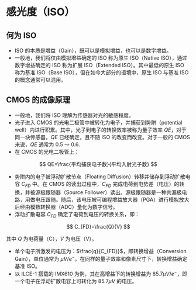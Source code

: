 # 感光度（ISO）

## 何为 ISO
- ISO 的本质是增益（Gain），既可以是模拟增益，也可以是数字增益。
- 一般地，我们将仅由模拟增益确定的 ISO 称为原生 ISO（Native ISO），通过数字增益确定的 ISO 称为扩展 ISO（Extended ISO）。其中最低的原生 ISO 称为基准 ISO（Base ISO），但在如今大部分的语境中，原生 ISO 与基准 ISO 的概念通常可以混用。

## CMOS 的成像原理
- 一般地，我们将 ISO 理解为传感器对光的敏感程度。
- 光子进入 CMOS 的光电二极管中被转化为电子，并捕获到势阱（potential well）内进行积累。其中，光子到电子的转换效率被称为量子效率 $QE$，对于同一块传感器，$QE$ 已经确定，且不随 ISO 的改变而改变。对于一般的 CMOS 来说，$QE$ 通常为 0.5 ～ 0.6.
- 在 CMOS 的光电二极管上：

$$
QE=\frac{平均捕获电子数}{平均入射光子数}
$$

- 势阱内的电子被浮动扩散节点（Floating Diffusion）转移并储存到浮动扩散电容 $C_{FD}$ 中。在 CMOS 的读出过程中，$C_{FD}$ 完成电荷到电势差（电压）的转换，并被源极跟随器（Source Follower）读出。源极跟随器是一种共漏极电路，用做电压跟随。随后，该电压被可编程增益放大器（PGA）进行模拟放大后经由模数转换器（ADC）量化为数字信号。
- 浮动扩散电容 $C_{FD}$ 确定了电荷到电压的转换关系，即：

$$
C_{FD}=\frac{Q}{V}
$$

其中 $Q$ 为电荷量（C），$V$ 为电压（V）。

- 单个电子所激发的电压为：$\frac{q}{C_{FD}}$，即转换增益（Conversion Gain），单位通常为 $\mu V/e^-$。在同样的量子效率和像素尺寸下，转换增益确定基准 ISO。
- 以 ILCE-1 搭载的 IMX610 为例，其在高增益下的转换增益为 $85.7\mu V/e^-$，即一个电子在浮动扩散电容上可转化为 $85.7\mu V$ 的电压。
